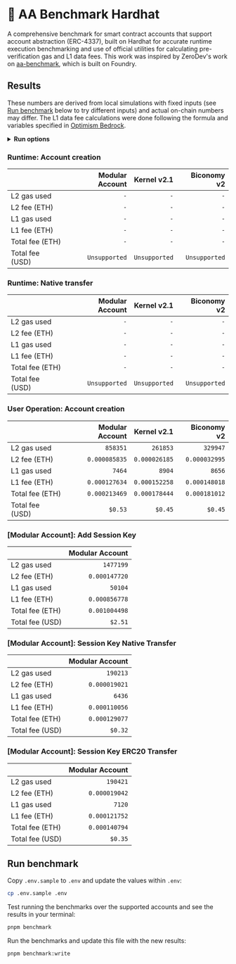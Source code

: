 # 👷 AA Benchmark Hardhat

A comprehensive benchmark for smart contract accounts that support account abstraction (ERC-4337), built on Hardhat for accurate runtime execution benchmarking and use of official utilities for calculating pre-verification gas and L1 data fees. This work was inspired by ZeroDev's work on [aa-benchmark](https://github.com/zerodevapp/aa-benchmark), which is built on Foundry.

## Results

These numbers are derived from local simulations with fixed inputs (see [Run benchmark](#run-benchmark) below to try different inputs) and actual on-chain numbers may differ. The L1 data fee calculations were done following the formula and variables specified in [Optimism Bedrock](https://docs.optimism.io/stack/transactions/fees#bedrock).

<!-- BENCHMARK_RESULTS -->

<details>
<summary><b>Run options</b></summary>

Last run: Fri, 16 Feb 2024 19:12:05 GMT
| Option              |   Value |
| :------------------ | ------: |
| L2 gas price (Gwei) |   `0.1` |
| L1 gas price (Gwei) |    `25` |
| ETH price (USD)     | `$2500` |

</details>

### Runtime: Account creation

|                 | Modular Account |   Kernel v2.1 |   Biconomy v2 |
| :-------------- | --------------: | ------------: | ------------: |
| L2 gas used     |             `-` |           `-` |           `-` |
| L2 fee (ETH)    |             `-` |           `-` |           `-` |
| L1 gas used     |             `-` |           `-` |           `-` |
| L1 fee (ETH)    |             `-` |           `-` |           `-` |
| Total fee (ETH) |             `-` |           `-` |           `-` |
| Total fee (USD) |   `Unsupported` | `Unsupported` | `Unsupported` |

### Runtime: Native transfer

|                 | Modular Account |   Kernel v2.1 |   Biconomy v2 |
| :-------------- | --------------: | ------------: | ------------: |
| L2 gas used     |             `-` |           `-` |           `-` |
| L2 fee (ETH)    |             `-` |           `-` |           `-` |
| L1 gas used     |             `-` |           `-` |           `-` |
| L1 fee (ETH)    |             `-` |           `-` |           `-` |
| Total fee (ETH) |             `-` |           `-` |           `-` |
| Total fee (USD) |   `Unsupported` | `Unsupported` | `Unsupported` |

### User Operation: Account creation

|                 | Modular Account |   Kernel v2.1 |   Biconomy v2 |
| :-------------- | --------------: | ------------: | ------------: |
| L2 gas used     |        `858351` |      `261853` |      `329947` |
| L2 fee (ETH)    |   `0.000085835` | `0.000026185` | `0.000032995` |
| L1 gas used     |          `7464` |        `8904` |        `8656` |
| L1 fee (ETH)    |   `0.000127634` | `0.000152258` | `0.000148018` |
| Total fee (ETH) |   `0.000213469` | `0.000178444` | `0.000181012` |
| Total fee (USD) |         `$0.53` |       `$0.45` |       `$0.45` |

### [Modular Account]: Add Session Key

|                 | Modular Account |
| :-------------- | --------------: |
| L2 gas used     |       `1477199` |
| L2 fee (ETH)    |   `0.000147720` |
| L1 gas used     |         `50104` |
| L1 fee (ETH)    |   `0.000856778` |
| Total fee (ETH) |   `0.001004498` |
| Total fee (USD) |         `$2.51` |

### [Modular Account]: Session Key Native Transfer

|                 | Modular Account |
| :-------------- | --------------: |
| L2 gas used     |        `190213` |
| L2 fee (ETH)    |   `0.000019021` |
| L1 gas used     |          `6436` |
| L1 fee (ETH)    |   `0.000110056` |
| Total fee (ETH) |   `0.000129077` |
| Total fee (USD) |         `$0.32` |

### [Modular Account]: Session Key ERC20 Transfer

|                 | Modular Account |
| :-------------- | --------------: |
| L2 gas used     |        `190421` |
| L2 fee (ETH)    |   `0.000019042` |
| L1 gas used     |          `7120` |
| L1 fee (ETH)    |   `0.000121752` |
| Total fee (ETH) |   `0.000140794` |
| Total fee (USD) |         `$0.35` |

<!-- /BENCHMARK_RESULTS -->

## Run benchmark

Copy `.env.sample` to `.env` and update the values within `.env`:

```bash
cp .env.sample .env
```

Test running the benchmarks over the supported accounts and see the results in your terminal:

```bash
pnpm benchmark
```

Run the benchmarks and update this file with the new results:

```bash
pnpm benchmark:write
```
